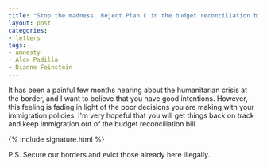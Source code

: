 ```yaml
---
title: "Stop the madness. Reject Plan C in the budget reconciliation bill"
layout: post
categories:
- letters
tags:
- amnesty
- Alex Padilla
- Dianne Feinstein
---
```


It has been a painful few months hearing about the humanitarian crisis at the border, and I want to believe that you have good intentions. However, this feeling is fading in light of the poor decisions you are making with your immigration policies. I'm very hopeful that you will get things back on track and keep immigration out of the budget reconciliation bill.

{% include signature.html %}

P.S. Secure our borders and evict those already here illegally.